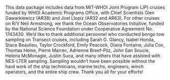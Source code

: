 This data package includes data from MIT-WHOI Joint Program (JP) cruises funded by WHOI Academic Programs Office, with Chief Scientists Glen Gawarkiewicz (AR38) and Joel Llopiz (AR32 and AR63). For other cruises on R/V Neil Armstrong, we thank the Ocean Observatories Initiative, funded by the National Science Foundation under Cooperative Agreement No. 1743430.
We’d like to thank additional personnel who conducted bongo tow sampling on Transect cruises, including Sarah G. Glancy, Isabel Honda, Stace Beaulieu, Taylor Crockford, Emily Peacock, Diana Fontaine, Julia Cox, Thomas Heine, Pierre Marrec, Adrienne Breef-Pilz, John San Soucie, Helena McMonagle, Justin Suca, and many others that have assisted with NES-LTER sampling. Sampling wouldn’t have been possible without the hard work of the ship technicians, marine techs, engineers, winch operators, and the entire ship crew. Thank you all for your efforts!
